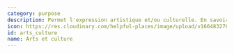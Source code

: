 ```yaml
---
category: purpose
description: Permet l'expression artistique et/ou culturelle. En savoir plus [cliquez-ici](https://fr.wikipedia.org/wiki/Art_interactif)
icon: https://res.cloudinary.com/helpful-places/image/upload/v1664832781/dtpr-icons/purpose/arts_mtiqjq.svg
id: arts_culture
name: Arts et culture
---
```

